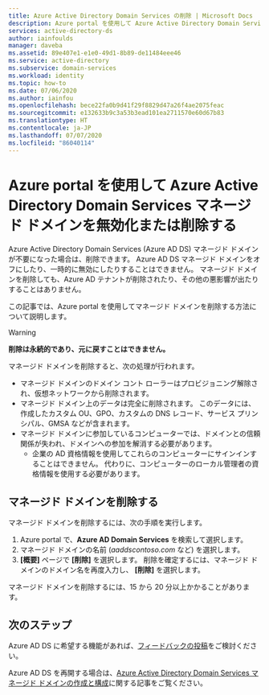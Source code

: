 ```yaml
---
title: Azure Active Directory Domain Services の削除 | Microsoft Docs
description: Azure portal を使用して Azure Active Directory Domain Services マネージド ドメインを無効化または削除する方法について説明します
services: active-directory-ds
author: iainfoulds
manager: daveba
ms.assetid: 89e407e1-e1e0-49d1-8b89-de11484eee46
ms.service: active-directory
ms.subservice: domain-services
ms.workload: identity
ms.topic: how-to
ms.date: 07/06/2020
ms.author: iainfou
ms.openlocfilehash: bece22fa0b9d41f29f8829d47a26f4ae2075feac
ms.sourcegitcommit: e132633b9c3a53b3ead101ea2711570e60d67b83
ms.translationtype: HT
ms.contentlocale: ja-JP
ms.lasthandoff: 07/07/2020
ms.locfileid: "86040114"
---
```

# <a name="delete-an-azure-active-directory-domain-services-managed-domain-using-the-azure-portal"></a>Azure portal を使用して Azure Active Directory Domain Services マネージド ドメインを無効化または削除する

Azure Active Directory Domain Services (Azure AD DS) マネージド ドメインが不要になった場合は、削除できます。 Azure AD DS マネージド ドメインをオフにしたり、一時的に無効にしたりすることはできません。 マネージド ドメインを削除しても、Azure AD テナントが削除されたり、その他の悪影響が出たりすることはありません。

この記事では、Azure portal を使用してマネージド ドメインを削除する方法について説明します。

> [!WARNING]
> **削除は永続的であり、元に戻すことはできません。**
> 
> マネージド ドメインを削除すると、次の処理が行われます。
>   * マネージド ドメインのドメイン コント ローラーはプロビジョニング解除され、仮想ネットワークから削除されます。
>   * マネージド ドメイン上のデータは完全に削除されます。 このデータには、作成したカスタム OU、GPO、カスタムの DNS レコード、サービス プリンシパル、GMSA などが含まれます。
>   * マネージド ドメインに参加しているコンピューターでは、ドメインとの信頼関係が失われ、ドメインへの参加を解消する必要があります。
>       * 企業の AD 資格情報を使用してこれらのコンピューターにサインインすることはできません。 代わりに、コンピューターのローカル管理者の資格情報を使用する必要があります。

## <a name="delete-the-managed-domain"></a>マネージド ドメインを削除する

マネージド ドメインを削除するには、次の手順を実行します。

1. Azure portal で、**Azure AD Domain Services** を検索して選択します。
1. マネージド ドメインの名前 (*aaddscontoso.com* など) を選択します。
1. **[概要]** ページで **[削除]** を選択します。 削除を確定するには、マネージド ドメインのドメイン名を再度入力し、 **[削除]** を選択します。

マネージド ドメインを削除するには、15 から 20 分以上かかることがあります。

## <a name="next-steps"></a>次のステップ

Azure AD DS に希望する機能があれば、[フィードバックの投稿][feedback]をご検討ください。

Azure AD DS を再開する場合は、[Azure Active Directory Domain Services マネージド ドメインの作成と構成][create-instance]に関する記事をご覧ください。

<!-- INTERNAL LINKS -->
[feedback]: contact-us.md
[create-instance]: tutorial-create-instance.md
